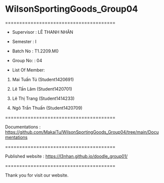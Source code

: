 # WilsonSportingGoods_Group04

=======================================

+ Supervisor
: LÊ THANH NHÂN

+ Semester
: I

+ Batch No
: T1.2209.M0

+ Group No:
: 04

+ List Of Member:

1. Mai Tuấn Tú
(Student1420691)

2. Lê Tấn Lâm 
(Student1420701)

3. Lê Thị Trang
(Student1414233)

4. Ngô Trần Thuấn
(Student1420709)

=======================================

Documentations : https://github.com/MakaiTu/WilsonSportingGoods_Group04/tree/main/Documentations

=======================================

Published website : https://l3nhan.github.io/doodle_group01/

=======================================

Thank you for visit our website.
